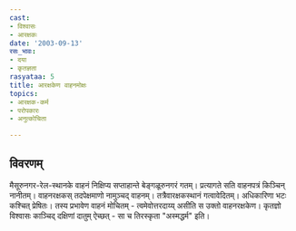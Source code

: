 ```yaml
---
cast:
- विश्वासः
- आरक्षकः
date: '2003-09-13'
रसः_भावः:
- दया
- कृतज्ञता
rasyataa: 5
title: आरक्षकेण वाहनमोक्षः
topics:
- आरक्षक-कर्म
- परोपकारः
- अनुत्कोचिता

---
```


## विवरणम्
मैसूरुनगर-रेल-स्थानके वाहनं निक्षिप्य सप्ताहान्ते बेङ्गळूरुनगरं गतम्। प्रत्यागते सति वाहनपत्रं किञ्चिन् नानीतम्। वाहनरक्षकस् तदपेक्षमाणो नामुञ्चद् वाहनम्। तत्रैवारक्षकस्थानं गत्वावेदितम्। अधिकारिणा भटः कश्चित् प्रेषितः। तस्य प्रभावेण वाहनं मोचितम् - त्वमेवोत्तरदाय्य् असीति स उक्तो वाहनरक्षकेण। कृतज्ञो विश्वासः काञ्चिद् दक्षिणां दातुम् ऐच्छत् - सा च तिरस्कृता "अस्मद्धर्म" इति।

